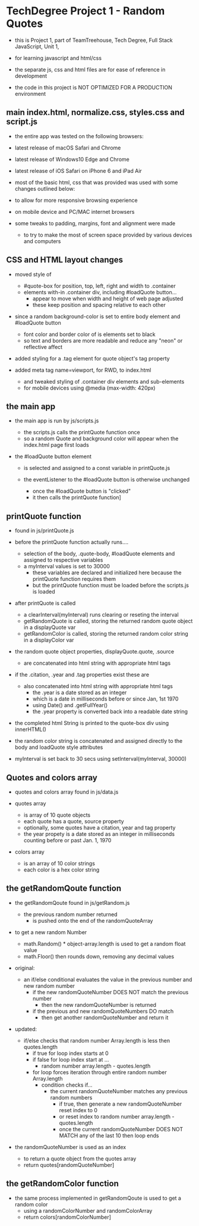 # TechDegree Project 1  - Random Quotes

- this is Project 1, part of TeamTreehouse, Tech Degree, Full Stack JavaScript, Unit 1,

 - for learning javascript and html/css
 - the separate js, css and html files are for ease of reference in development
 - the code in this project is NOT OPTIMIZED FOR A PRODUCTION environment

## main index.html, normalize.css, styles.css and script.js

- the entire app was tested on the following browsers:
 - latest release of macOS Safari and Chrome
 - latest release of Windows10 Edge and Chrome
 - latest release of iOS Safari on iPhone 6 and iPad Air

- most of the basic html, css that was provided was used with some changes outlined below:
 - to allow for more responsive browsing experience
 - on mobile device and PC/MAC internet browsers
 - some tweaks to padding, margins, font and alignment were made
   - to try to make the most of screen space provided by various devices and computers

## CSS and HTML layout changes

- moved style of
  - #quote-box for position, top, left, right and width to .container
  - elements with-in .container div, including #loadQuote button...
    - appear to move when width and height of web page adjusted
    - these keep position and spacing relative to each other

- since a random background-color is set to entire body element and #loadQuote button
  - font color and border color of is elements set to black
  - so text and borders are more readable and reduce any "neon" or reflective affect

- added styling for a .tag element for quote object's tag property

- added meta tag name=viewport, for RWD, to index.html
  - and tweaked styling of .container div elements and sub-elements
  - for mobile devices using @media (max-width: 420px)

## the main app

- the main app is run by js/scripts.js

  - the scripts.js calls the printQuote function once
  - so a random Quote and background color will appear when the index.html page first loads

- the #loadQuote button element

  - is selected and assigned to a const variable in printQuote.js

  - the eventListener to the #loadQuote button is otherwise unchanged
    - once the #loadQuote button is "clicked"
    - it then calls the printQuote function]

## printQuote function

- found in js/printQuote.js

- before the printQuote function actually runs....
  - selection of the body, .quote-body, #loadQuote elements and assigned to respective variables
  - a myInterval values is set to 30000
    - these variables are declared and initialized here because the printQuote function requires them
    - but the printQuote function must be loaded before the scripts.js is loaded

- after printQuote is called
  - a clearInterval(myInterval) runs clearing or reseting the interval
  - getRandomQuote is called, storing the returned random quote object in a displayQuote var
  - getRandomColor is called, storing the returned random color string in a displayColor var

- the random quote object properties, displayQuote.quote, .source
  - are concatenated into html string with appropriate html tags

- if the .citation, .year and .tag properties exist these are
  - also concatenated into html string with appropriate html tags
    - the .year is a date stored as an integer
    - which is a date in milliseconds before or since Jan, 1st 1970
    - using Date() and .getFullYear()
    - the .year property is converted back into a readable date string

- the completed html String is printed to the quote-box div using innerHTML()

- the random color string is concatenated and assigned directly to the body and loadQuote style attributes

- myInterval is set back to 30 secs using setInterval(myInterval, 30000)

## Quotes and colors array

- quotes and colors array found in js/data.js

- quotes array
  - is array of 10 quote objects
  - each quote has a quote, source property
  - optionally, some quotes have a citation, year and tag property
  - the year propety is a date stored as an integer in milliseconds counting before or past Jan. 1, 1970

- colors array
  - is an array of 10 color strings
  - each color is a hex color string

## the getRandomQoute function

- the getRandomQoute found in js/getRandom.js

  - the previous random number returned
    - is pushed onto the end of the randomQuoteArray

- to get a new random Number
  - math.Random() * object-array.length is used to get a random float value
  - math.Floor() then rounds down, removing any decimal values

- original:
  - an if/else conditional evaluates the value in the previous number and new random number
    - if the new randomQuoteNumber DOES NOT match the previous number
      - then the new randomQuoteNumber is returned
    - if the previous and new randomQuoteNumbers DO match
      - then get another randomQuoteNumber and return it

- updated:
  - if/else checks that random number Array.length is less then quotes.length
    - if true for loop index starts at 0
    - if false for loop index start at ...
      - random number array.length - quotes.length
    - for loop forces iteration through entire random number Array.length
      - condition checks if...
        - the current randomQuoteNumber matches any previous random numbers
          - if true, then generate a new randomQuoteNumber reset index to 0
          - or reset index to random number array.length - quotes.length
          - once the current randomQuoteNumber DOES NOT MATCH any of the last 10 then loop ends

- the randomQuoteNumber is used as an index
  - to return a quote object from the quotes array
  - return quotes[randomQuoteNumber]

## the getRandomColor function

- the same process implemented in getRandomQoute is used to get a random color
  - using a randomColorNumber and randomColorArray
  - return colors[randomColorNumber]
